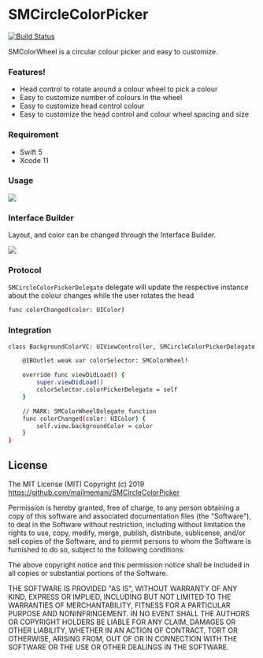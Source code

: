 # SMCircleColorPicker

[![Build Status](https://travis-ci.org/joemccann/dillinger.svg?branch=master)](https://travis-ci.org/joemccann/dillinger)

SMColorWheel is a circular colour picker and easy to customize.

### Features!
* Head control to rotate around a colour wheel to pick a colour
* Easy to customize number of colours in the wheel
* Easy to customize head control colour 
* Easy to customize the head control and colour wheel spacing and size

### Requirement
* Swift 5
* Xcode 11

### Usage
![](https://raw.githubusercontent.com/mailmemani/SMCircleColorPicker/screeshots/gifs/demo.gif)

### Interface Builder
Layout, and color can be changed through the Interface Builder.

![](https://raw.githubusercontent.com/mailmemani/SMCircleColorPicker/screeshots/gifs/xib.gif)


### Protocol

`SMCircleColorPickerDelegate` delegate will update the respective instance about the colour changes while the user rotates the head

```sh
func colorChanged(color: UIColor)
```

### Integration

```sh
class BackgroundColorVC: UIViewController, SMCircleColorPickerDelegate {

    @IBOutlet weak var colorSelector: SMColorWheel!

    override func viewDidLoad() {
        super.viewDidLoad()
        colorSelector.colorPickerDelegate = self
    }

    // MARK: SMColorWheelDelegate function
    func colorChanged(color: UIColor) {
        self.view.backgroundColor = color
    }
}
```

License
----

The MIT License (MIT) Copyright (c) 2019 https://github.com/mailmemani/SMCircleColorPicker

Permission is hereby granted, free of charge, to any person obtaining a copy of this software and associated documentation files (the "Software"), to deal in the Software without restriction, including without limitation the rights to use, copy, modify, merge, publish, distribute, sublicense, and/or sell copies of the Software, and to permit persons to whom the Software is furnished to do so, subject to the following conditions:

The above copyright notice and this permission notice shall be included in all copies or substantial portions of the Software.

THE SOFTWARE IS PROVIDED "AS IS", WITHOUT WARRANTY OF ANY KIND, EXPRESS OR IMPLIED, INCLUDING BUT NOT LIMITED TO THE WARRANTIES OF MERCHANTABILITY, FITNESS FOR A PARTICULAR PURPOSE AND NONINFRINGEMENT. IN NO EVENT SHALL THE AUTHORS OR COPYRIGHT HOLDERS BE LIABLE FOR ANY CLAIM, DAMAGES OR OTHER LIABILITY, WHETHER IN AN ACTION OF CONTRACT, TORT OR OTHERWISE, ARISING FROM, OUT OF OR IN CONNECTION WITH THE SOFTWARE OR THE USE OR OTHER DEALINGS IN THE SOFTWARE.

